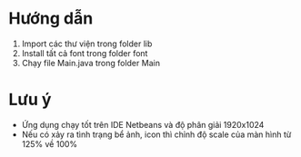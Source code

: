 # Hướng dẫn
1. Import các thư viện trong folder lib
2. Install tất cả font trong folder font
3. Chạy file Main.java trong folder Main
# Lưu ý
- Ứng dụng chạy tốt trên IDE Netbeans và độ phân giải 1920x1024
- Nếu có xảy ra tình trạng bể ảnh, icon thì chỉnh độ scale của màn hình từ 125% về 100%
